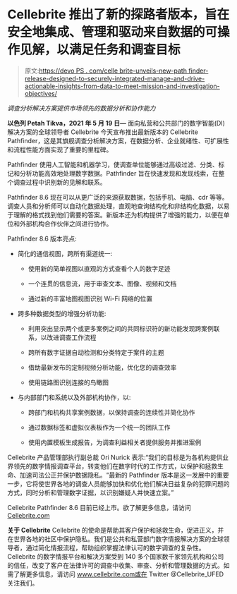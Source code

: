 # Cellebrite 推出了新的探路者版本，旨在安全地集成、管理和驱动来自数据的可操作见解，以满足任务和调查目标

> 原文:[https://devo PS . com/celle brite-unveils-new-path finder-release-designed-to-securely-integrated-manage-and-drive-actionable-insights-from-data-to-meet-mission-and-investigation-objectives/](https://devops.com/cellebrite-unveils-new-pathfinder-release-designed-to-securely-integrate-manage-and-drive-actionable-insights-from-data-to-meet-mission-and-investigation-objectives/)

*调查分析解决方案提供市场领先的数据分析和协作能力*

**以色列 Petah Tikva，2021 年 5 月 19 日—** 面向私营和公共部门的数字智能(DI)解决方案的全球领导者 Cellebrite 今天宣布推出最新版本的 Cellebrite Pathfinder，这是其旗舰调查分析解决方案，在数据分析、企业就绪性、可扩展性和流程性能方面实现了重要的里程碑。

Pathfinder 使用人工智能和机器学习，使调查单位能够通过高级过滤、分类、标记和分析功能高效地处理数字数据。Pathfinder 旨在快速发现和发现线索，在整个调查过程中识别新的见解和联系。

Pathfinder 8.6 现在可以从更广泛的来源获取数据，包括手机、电脑、cdr 等等。调查人员和分析师可以自动化数据处理，直观地查询结构化和非结构化数据，以易于理解的格式找到他们需要的答案。新版本还为机构提供了增强的能力，以便在单位和外部机构合作伙伴之间进行协作。

Pathfinder 8.6 版本亮点:

*   简化的通信视图，跨所有渠道统一:

    *   使用新的简单视图以直观的方式查看个人的数字足迹

    *   一个连贯的信息流，用于审查文本、图像、视频和文档

    *   通过新的丰富地图视图识别 Wi-Fi 网络的位置

*   跨多种数据类型的增强分析功能:

    *   利用突出显示两个或更多案例之间的共同标识符的新功能发现跨案例联系，以改进调查工作流程

    *   跨所有数字证据自动检测和分类特定于案件的主题

    *   借助最新发布的定制视频分析功能，优化您的调查效率

    *   使用链路图识别连接的鸟瞰图

*   与内部部门和系统以及外部机构协作，以:

    *   跨部门和机构共享案例数据，以保持调查的连续性并简化协作

    *   通过数据标签和虚拟仪表板作为一个统一的团队工作

    *   使用内置模板生成报告，为调查利益相关者提供服务并推进案例

Cellebrite 产品管理部执行副总裁 Ori Nurick 表示:“我们的目标是为各机构提供业界领先的数字情报调查平台，转变他们在数字时代的工作方式，以保护和拯救生命、加速司法公正并保护数据隐私。“最新的 Pathfinder 版本是这一发展中的重要一步，它将使世界各地的调查人员能够加快和优化他们解决日益复杂的犯罪问题的方式，同时分析和管理数字证据，以识别嫌疑人并快速立案。”

Cellebrite Pathfinder 8.6 目前已经上市。欲了解更多信息，请访问[Cellebrite.com](https://c212.net/c/link/?t=0&l=en&o=3166330-1&h=923691696&u=https%3A%2F%2Fwww.cellebrite.com%2Fen%2Finvestigative-analytics%2F&a=Cellebrite.com+)

**关于 Cellebrite** Cellebrite 的使命是帮助其客户保护和拯救生命，促进正义，并在世界各地的社区中保护隐私。我们是公共和私营部门数字情报解决方案的全球领导者，通过简化情报流程，帮助组织掌握法律认可的数字调查的复杂性。Cellebrite 的数字情报平台和解决方案受到 140 多个国家数千家领先机构和公司的信任，改变了客户在法律许可的调查中收集、审查、分析和管理数据的方式。如需了解更多信息，请访问 www.cellebrite.com或在 Twitter @Cellebrite_UFED 关注我们。